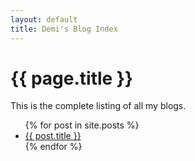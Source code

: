 ```yaml
---
layout: default
title: Demi's Blog Index
---
```

<h1>{{ page.title }}</h1>
This is the complete listing of all my blogs.
<ul>
  {% for post in site.posts %}
    <li>
      <a href="{{ post.url }}">{{ post.title }}</a>
    </li>
  {% endfor %}
</ul>

